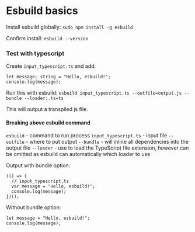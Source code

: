# Esbuild basics

Install esbuild globally:
`sudo npm install -g esbuild`

Confirm install:
`esbuild --version`

### Test with typescript

Create `input_typescript.ts` and add:

```
let message: string = "Hello, esbuild!";
console.log(message);
```

Run this with esbuild:
`esbuild input_typescript.ts --outfile=output.js --bundle --loader:.ts=ts`

This will output a transpiled js file.

#### Breaking above esbuild command

`esbuild` - command to run process
`input_typescript.ts` - input file
`--outfile` - where to put output
`--bundle` - will inline all dependencies into the output file
`--loader` - use to load the TypeScript file extension, however can be omitted as esbuild can automatically which loader to use

Output with bundle option:

```
(() => {
  // input_typescript.ts
  var message = "Hello, esbuild!";
  console.log(message);
})();
```

Without bundle option:

```
let message = "Hello, esbuild!";
console.log(message);

```
